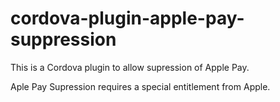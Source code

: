 # cordova-plugin-apple-pay-suppression

This is a Cordova plugin to allow supression of Apple Pay.

Aple Pay Supression requires a special entitlement from Apple.
